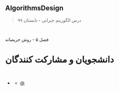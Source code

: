 ## AlgorithmsDesign

> درس الگوریتم جبرانی - تابستان ۹۹


<br>

فصل ۵ - روش حریصانه


# دانشجویان و مشارکت کنندگان

<br>

+ []( )  
  - [@]()



